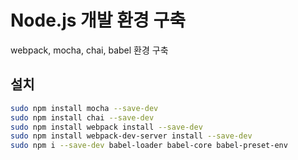 # Node.js 개발 환경 구축
webpack, mocha, chai, babel 환경 구축

## 설치
``` bash
sudo npm install mocha --save-dev
sudo npm install chai --save-dev
sudo npm install webpack install --save-dev
sudo npm install webpack-dev-server install --save-dev
sudo npm i --save-dev babel-loader babel-core babel-preset-env
```
